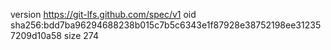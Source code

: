 version https://git-lfs.github.com/spec/v1
oid sha256:bdd7ba96294688238b015c7b5c6343e1f87928e38752198ee312357209d10a58
size 274
